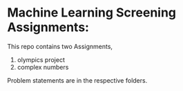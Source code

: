 # Machine Learning Screening Assignments:

This repo contains two Assignments,

1. olympics project
2. complex numbers

Problem statements are in the respective folders.
